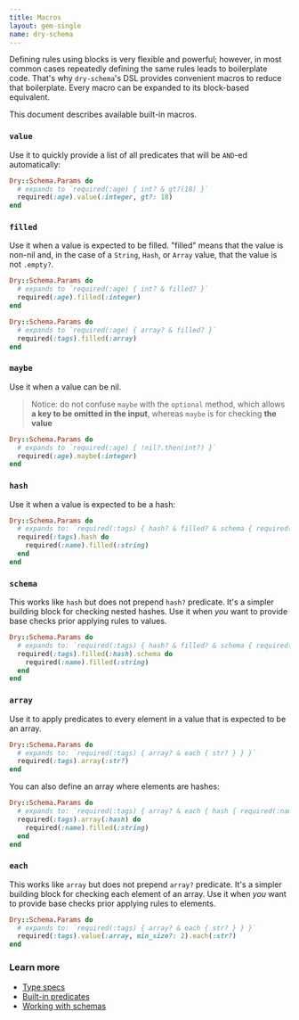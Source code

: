 ```yaml
---
title: Macros
layout: gem-single
name: dry-schema
---
```


Defining rules using blocks is very flexible and powerful; however, in most common cases repeatedly defining the same rules leads to boilerplate code. That's why `dry-schema`'s DSL provides convenient macros to reduce that boilerplate. Every macro can be expanded to its block-based equivalent.

This document describes available built-in macros.

### `value`

Use it to quickly provide a list of all predicates that will be `AND`-ed automatically:

```ruby
Dry::Schema.Params do
  # expands to `required(:age) { int? & gt?(18) }`
  required(:age).value(:integer, gt?: 18)
end
```

### `filled`

Use it when a value is expected to be filled. "filled" means that the value is non-nil and, in the case of a `String`, `Hash`, or `Array` value, that the value is not `.empty?`.

```ruby
Dry::Schema.Params do
  # expands to `required(:age) { int? & filled? }`
  required(:age).filled(:integer)
end
```

```ruby
Dry::Schema.Params do
  # expands to `required(:age) { array? & filled? }`
  required(:tags).filled(:array)
end
```

### `maybe`

Use it when a value can be nil.

> Notice: do not confuse `maybe` with the `optional` method, which allows **a key to be omitted in the input**, whereas `maybe` is for checking **the value**

```ruby
Dry::Schema.Params do
  # expands to `required(:age) { !nil?.then(int?) }`
  required(:age).maybe(:integer)
end
```

### `hash`

Use it when a value is expected to be a hash:

```ruby
Dry::Schema.Params do
  # expands to: `required(:tags) { hash? & filled? & schema { required(:name).filled(:string) } } }`
  required(:tags).hash do
    required(:name).filled(:string)
  end
end
```

### `schema`

This works like `hash` but does not prepend `hash?` predicate. It's a simpler building block for checking nested hashes. Use it when *you* want to provide base checks prior applying rules to values.

```ruby
Dry::Schema.Params do
  # expands to: `required(:tags) { hash? & filled? & schema { required(:name).filled(:string) } } }`
  required(:tags).filled(:hash).schema do
    required(:name).filled(:string)
  end
end
```

### `array`

Use it to apply predicates to every element in a value that is expected to be an array.

```ruby
Dry::Schema.Params do
  # expands to: `required(:tags) { array? & each { str? } } }`
  required(:tags).array(:str?)
end
```

You can also define an array where elements are hashes:

```ruby
Dry::Schema.Params do
  # expands to: `required(:tags) { array? & each { hash { required(:name).filled(:string) } } } }`
  required(:tags).array(:hash) do
    required(:name).filled(:string)
  end
end
```

### `each`

This works like `array` but does not prepend `array?` predicate. It's a simpler building block for checking each element of an array. Use it when *you* want to provide base checks prior applying rules to elements.

```ruby
Dry::Schema.Params do
  # expands to: `required(:tags) { array? & each { str? } } }`
  required(:tags).value(:array, min_size?: 2).each(:str?)
end
```

### Learn more

- [Type specs](/gems/dry-schema/basics/type-specs)
- [Built-in predicates](/gems/dry-schema/basics/built-in-predicates)
- [Working with schemas](/gems/dry-schema/basics/working-with-schemas)
